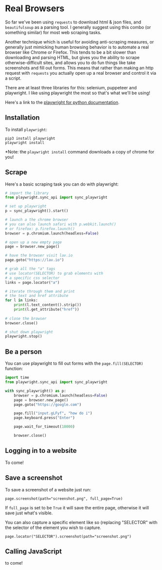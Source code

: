 # Real Browsers

So far we've been using `requests` to download html & json files, and `beautifulsoup` as a parsing tool. I generally suggest using this combo (or something similar) for most web scraping tasks.

Another technique which is useful for avoiding anti-scraping measures, or generally just mimicking human browsing behavior is to automate a real browser like Chrome or Firefox. This tends to be a bit slower than downloading and parsing HTML, but gives you the ability to scrape otherwise-difficult sites, and allows you to do fun things like take screenshots and fill out forms. This means that rather than making an http request with `requests` you actually open up a real browser and control it via a script.

There are at least three libraries for this: selenium, puppeteer and playwright. I like using playwright the most so that's what we'll be using!

Here's a link to the [playwright for python documentation](https://playwright.dev/python/docs/intro).


## Installation

To install `playwright`:

```
pip3 install playwright
playwright install
```

*Note: the `playwright install` command downloads a copy of chrome for you!

## Scrape

Here's a basic scraping task you can do with playwright:

```python
# import the library
from playwright.sync_api import sync_playwright

# set up playwright
p = sync_playwright().start()

# launch a the chrome browser
# you can also launch safari with p.webkit.launch()
# or firefox: p.firefox.launch()
browser = p.chromium.launch(headless=False)

# open up a new empty page
page = browser.new_page()

# have the browser visit lav.io
page.goto("https://lav.io")

# grab all the "a" tags
# use locator(SELECTOR) to grab elements with
# a specific css selector
links = page.locator("a")

# iterate through them and print
# the text and href attribute
for l in links:
    print(l.text_content().strip())
    print(l.get_attribute("href"))
    
# close the browser
browser.close()

# shut down playwright
playwright.stop()
```


## Be a person

You can use playwright to fill out forms with the `page.fill(SELECTOR)` function:

```python
import time
from playwright.sync_api import sync_playwright

with sync_playwright() as p:
    browser = p.chromium.launch(headless=False)
    page = browser.new_page()
    page.goto("https://google.com")

    page.fill("input.gLFyf", "how do i")
    page.keyboard.press("Enter")

    page.wait_for_timeout(10000)

    browser.close()
```

## Logging in to a website

To come!

## Save a screenshot

To save a screenshot of a website just run:

```
page.screenshot(path="screenshot.png", full_page=True)
```

If `full_page` is set to be `True` it will save the entire page, otherwise it will save just what's visible.

You can also capture a specific element like so (replacing "SELECTOR" with the selector of the element you wish to capture.

```
page.locator("SELECTOR").screenshot(path="screenshot.png")
```

## Calling JavaScript

to come!


